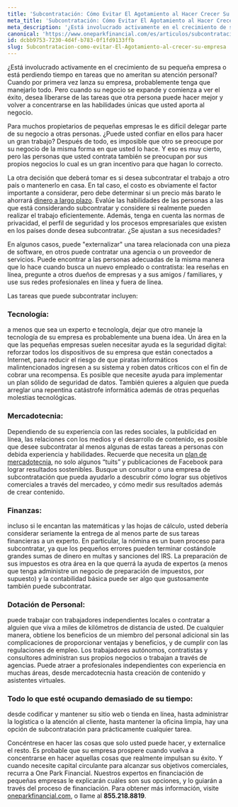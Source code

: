 ```yaml
---
title: 'Subcontratación: Cómo Evitar El Agotamiento al Hacer Crecer Su Pequeña Empresa'
meta_title: 'Subcontratación: Cómo Evitar El Agotamiento al Hacer Crecer Su Pequeña Empresa'
meta_description: '¿Está involucrado activamente en el crecimiento de su pequeña empresa o está perdiendo tiempo en tareas que no ameritan su atención personal? Cuando por primera vez lanza su empresa, probablemente tenga que manejarlo todo. Pero cuando su negocio se expande y comienza a ver el éxito, desea liberarse de las tareas que otra persona puede hacer mejor y volver a concentrarse en las habilidades únicas que usted aporta al negocio.'
canonical: 'https://www.oneparkfinancial.com/es/articulos/subcontratacion-como-evitar-el-agotamiento-al-crecer-su-empresa'
id: dcbb9753-7230-4d4f-b783-0f1fd9133ffb
slug: Subcontratacion-como-evitar-El-Agotamiento-al-crecer-su-empresa
---
```

¿Está involucrado activamente en el crecimiento de su pequeña empresa o está perdiendo tiempo en tareas que no ameritan su atención personal? Cuando por primera vez lanza su empresa, probablemente tenga que manejarlo todo. Pero cuando su negocio se expande y comienza a ver el éxito, desea liberarse de las tareas que otra persona puede hacer mejor y volver a concentrarse en las habilidades únicas que usted aporta al negocio. 

Para muchos propietarios de pequeñas empresas le es difícil delegar parte de su negocio a otras personas. ¿Puede usted confiar en ellos para hacer un gran trabajo?  Después de todo, es imposible que otro se preocupe por su negocio de la misma forma en que usted lo hace. Y eso es muy cierto, pero las personas que usted contrata también se preocupan por sus propios negocios lo cual es un gran incentivo para que hagan lo correcto. 

La otra decisión que deberá tomar es si desea subcontratar el trabajo a otro país o mantenerlo en casa. En tal caso, el costo es obviamente el factor importante a considerar, pero debe determinar si un precio más barato le ahorrará [dinero a largo plazo](https://www.oneparkfinancial.com/es/preaprob). Evalúe las habilidades de las personas a las que está considerando subcontratar y considere si realmente pueden realizar el trabajo eficientemente. Además, tenga en cuenta las normas de privacidad, el perfil de seguridad y los procesos empresariales que existen en los países donde desea subcontratar. ¿Se ajustan a sus necesidades?

En algunos casos, puede "externalizar" una tarea relacionada con una pieza de software, en otros puede contratar una agencia o un proveedor de servicios. Puede encontrar a las personas adecuadas de la misma manera que lo hace cuando busca un nuevo empleado o contratista: lea reseñas en línea, pregunte a otros dueños de empresas y a sus amigos / familiares, y use sus redes profesionales en línea y fuera de línea. 

Las tareas que puede subcontratar incluyen:

### Tecnología: 
a menos que sea un experto e tecnología, dejar que otro maneje la tecnología de su empresa es probablemente una buena idea. Un área en la que las pequeñas empresas suelen necesitar ayuda es la seguridad digital: reforzar todos los dispositivos de su empresa que están conectados a Internet, para reducir el riesgo de que piratas informáticos malintencionados ingresen a su sistema y roben datos críticos con el fin de cobrar una recompensa.  Es posible que necesite ayuda para implementar un plan sólido de seguridad de datos. También quieres a alguien que pueda arreglar una repentina catástrofe informática además de otras pequeñas molestias tecnológicas. 

### Mercadotecnia: 
Dependiendo de su experiencia con las redes sociales, la publicidad en línea, las relaciones con los medios y el desarrollo de contenido, es posible que desee subcontratar al menos algunas de estas tareas a personas con debida experiencia y habilidades. Recuerde que necesita un [plan de mercadotecnia](https://www.oneparkfinancial.com/es/articulos/como-crear-estrategia-de-mercadotecnia-de-contenido-para-su-empresa), no solo algunos “tuits” y publicaciones de Facebook para lograr resultados sostenibles. Busque un consultor o una empresa de subcontratación que pueda ayudarlo a descubrir cómo lograr sus objetivos comerciales a través del mercadeo, y cómo medir sus resultados además de crear contenido.

### Finanzas: 
incluso si le encantan las matemáticas y las hojas de cálculo, usted debería considerar seriamente la entrega de al menos parte de sus tareas financieras a un experto. En particular, la nómina es un buen proceso para subcontratar, ya que los pequeños errores pueden terminar costándole grandes sumas de dinero en multas y sanciones del IRS. La preparación de sus impuestos es otra área en la que querrá la ayuda de expertos (a menos que tenga administre un negocio de preparación de impuestos, por supuesto) y la contabilidad básica puede ser algo que gustosamente también puede subcontratar. 

### Dotación de Personal: 
puede trabajar con trabajadores independientes locales o contratar a alguien que viva a miles de kilómetros de distancia de usted. De cualquier manera, obtiene los beneficios de un miembro del personal adicional sin las complicaciones de proporcionar ventajas y beneficios, y de cumplir con las regulaciones de empleo. Los trabajadores autónomos, contratistas y consultores administran sus propios negocios o trabajan a través de agencias. Puede atraer a profesionales independientes con experiencia en muchas áreas, desde mercadotecnia hasta creación de contenido y asistentes virtuales. 

### Todo lo que esté ocupando demasiado de su tiempo: 
desde codificar y mantener su sitio web o tienda en línea, hasta administrar la logística o la atención al cliente, hasta mantener la oficina limpia, hay una opción de subcontratación para prácticamente cualquier tarea.

Concéntrese en hacer las cosas que solo usted puede hacer, y externalice el resto. Es probable que su empresa prospere cuando vuelva a concentrarse en hacer aquellas cosas que realmente impulsan su éxito. Y cuando necesite capital circulante para alcanzar sus objetivos comerciales, recurra a One Park Financial. Nuestros expertos en financiación de pequeñas empresas le explicarán cuáles son sus opciones, y lo guiarán a través del proceso de financiación. Para obtener más información, visite [oneparkfinancial.com](https://www.oneparkfinancial.com/es/), o llame al **855.218.8819**.